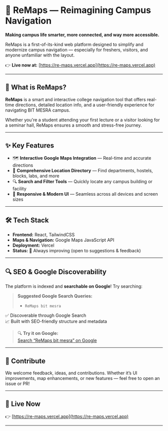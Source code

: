 # 🚀 ReMaps — Reimagining Campus Navigation

**Making campus life smarter, more connected, and way more accessible.**

ReMaps is a first-of-its-kind web platform designed to simplify and modernize campus navigation — especially for freshers, visitors, and anyone unfamiliar with the layout.

👉 **Live now at:** [https://re-maps.vercel.app](https://re-maps.vercel.app)

---

## 🎯 What is ReMaps?

**ReMaps** is a smart and interactive college navigation tool that offers real-time directions, detailed location info, and a user-friendly experience for navigating BIT MESRA campus.

Whether you're a student attending your first lecture or a visitor looking for a seminar hall, ReMaps ensures a smooth and stress-free journey.

---

## ✨ Key Features

- 🗺️ **Interactive Google Maps Integration** — Real-time and accurate directions  
- 📍 **Comprehensive Location Directory** — Find departments, hostels, blocks, labs, and more  
- 🔍 **Search and Filter Tools** — Quickly locate any campus building or facility  
- 📱 **Responsive & Modern UI** — Seamless across all devices and screen sizes  

---

## 🛠️ Tech Stack

- **Frontend:** React, TailwindCSS  
- **Maps & Navigation:** Google Maps JavaScript API  
- **Deployment:** Vercel  
- **Status:** 🚧 Always improving (open to suggestions & feedback)  

---

## 🔍 SEO & Google Discoverability

The platform is indexed and **searchable on Google**! Try searching:

> **Suggested Google Search Queries:**
>
> - `ReMaps bit mesra`

✅ Discoverable through Google Search  
📈 Built with SEO-friendly structure and metadata  

> 🔍 **Try it on Google:**  
> [Search “ReMaps bit mesra” on Google](https://www.google.com/search?q=ReMaps+bit+mesra)


---

## 📢 Contribute

We welcome feedback, ideas, and contributions. Whether it’s UI improvements, map enhancements, or new features — feel free to open an issue or PR!

---

## 🔗 Live Now

👉 [https://re-maps.vercel.app](https://re-maps.vercel.app)

---

